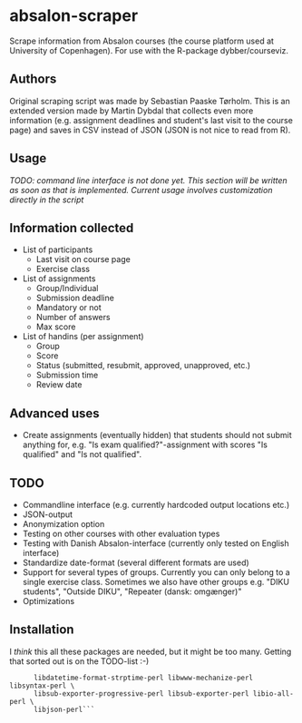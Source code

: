 absalon-scraper
===============
Scrape information from Absalon courses (the course platform used at
University of Copenhagen). For use with the R-package
dybber/courseviz.

Authors
-------
Original scraping script was made by Sebastian Paaske Tørholm. This is
an extended version made by Martin Dybdal that collects even more
information (e.g. assignment deadlines and student's last visit to the
course page) and saves in CSV instead of JSON (JSON is not nice to
read from R).

Usage
-----
*TODO: command line interface is not done yet. This section will be
written as soon as that is implemented. Current usage involves
customization directly in the script*

Information collected
---------------------
 * List of participants
    - Last visit on course page
    - Exercise class
 * List of assignments
    - Group/Individual
    - Submission deadline
    - Mandatory or not
    - Number of answers
    - Max score
 * List of handins (per assignment)
    - Group
    - Score
    - Status (submitted, resubmit, approved, unapproved, etc.)
    - Submission time
    - Review date

Advanced uses
-------------
 * Create assignments (eventually hidden) that students should not
   submit anything for, e.g. "Is exam qualified?"-assignment with
   scores "Is qualified" and "Is not qualified".

TODO
----
 * Commandline interface (e.g. currently hardcoded output locations etc.)
 * JSON-output
 * Anonymization option
 * Testing on other courses with other evaluation types
 * Testing with Danish Absalon-interface (currently only tested on
   English interface)
 * Standardize date-format (several different formats are used)
 * Support for several types of groups. Currently you can only belong
   to a single exercise class. Sometimes we also have other groups
   e.g. "DIKU students", "Outside DIKU", "Repeater (dansk: omgænger)"
 * Optimizations

Installation
------------
I *think* this all these packages are needed, but it might be too
many. Getting that sorted out is on the TODO-list :-)

```sudo apt-get install libutf8-all-perl libdatetime-perl \
      libdatetime-format-strptime-perl libwww-mechanize-perl libsyntax-perl \
      libsub-exporter-progressive-perl libsub-exporter-perl libio-all-perl \
      libjson-perl```
